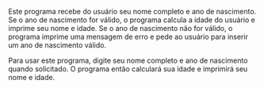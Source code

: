 Este programa recebe do usuário seu nome completo e ano de nascimento. Se o ano de nascimento for válido, o programa calcula a idade do usuário e imprime seu nome e idade. Se o ano de nascimento não for válido, o programa imprime uma mensagem de erro e pede ao usuário para inserir um ano de nascimento válido.

Para usar este programa, digite seu nome completo e ano de nascimento quando solicitado. O programa então calculará sua idade e imprimirá seu nome e idade.


